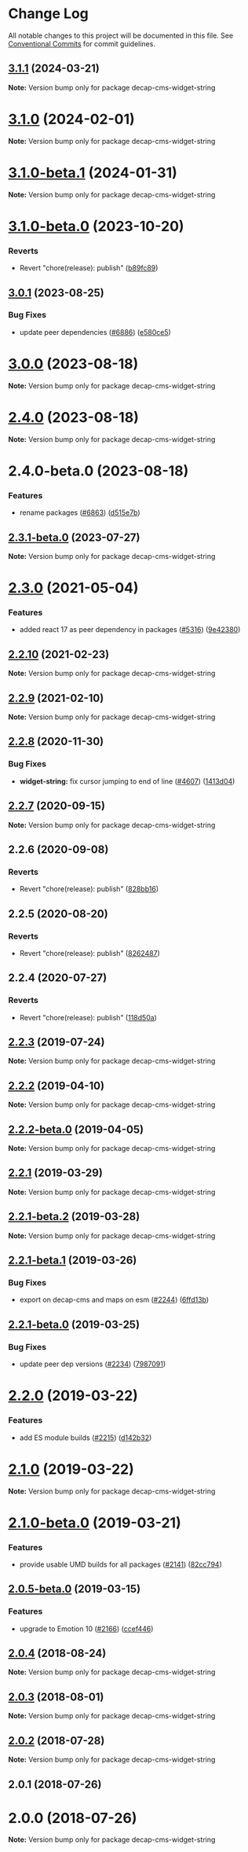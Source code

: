 # Change Log

All notable changes to this project will be documented in this file.
See [Conventional Commits](https://conventionalcommits.org) for commit guidelines.

## [3.1.1](https://github.com/decaporg/decap-cms/compare/decap-cms-widget-string@3.1.0-beta.1...decap-cms-widget-string@3.1.1) (2024-03-21)

**Note:** Version bump only for package decap-cms-widget-string

# [3.1.0](https://github.com/decaporg/decap-cms/compare/decap-cms-widget-string@3.1.0-beta.1...decap-cms-widget-string@3.1.0) (2024-02-01)

**Note:** Version bump only for package decap-cms-widget-string

# [3.1.0-beta.1](https://github.com/decaporg/decap-cms/compare/decap-cms-widget-string@3.1.0-beta.0...decap-cms-widget-string@3.1.0-beta.1) (2024-01-31)

**Note:** Version bump only for package decap-cms-widget-string

# [3.1.0-beta.0](https://github.com/decaporg/decap-cms/compare/decap-cms-widget-string@3.1.0...decap-cms-widget-string@3.1.0-beta.0) (2023-10-20)

### Reverts

- Revert "chore(release): publish" ([b89fc89](https://github.com/decaporg/decap-cms/commit/b89fc894dfbb5f4136b2e5427fd25a29378a58c6))

## [3.0.1](https://github.com/decaporg/decap-cms/compare/decap-cms-widget-string@3.0.0...decap-cms-widget-string@3.0.1) (2023-08-25)

### Bug Fixes

- update peer dependencies ([#6886](https://github.com/decaporg/decap-cms/issues/6886)) ([e580ce5](https://github.com/decaporg/decap-cms/commit/e580ce52ce5f80fa040e8fbcab7fed0744f4f695))

# [3.0.0](https://github.com/decaporg/decap-cms/compare/decap-cms-widget-string@2.4.0...decap-cms-widget-string@3.0.0) (2023-08-18)

**Note:** Version bump only for package decap-cms-widget-string

# [2.4.0](https://github.com/decaporg/decap-cms/compare/decap-cms-widget-string@2.4.0-beta.0...decap-cms-widget-string@2.4.0) (2023-08-18)

**Note:** Version bump only for package decap-cms-widget-string

# 2.4.0-beta.0 (2023-08-18)

### Features

- rename packages ([#6863](https://github.com/decaporg/decap-cms/issues/6863)) ([d515e7b](https://github.com/decaporg/decap-cms/commit/d515e7bd33216a775d96887b08c4f7b1962941bb))

## [2.3.1-beta.0](https://github.com/decaporg/decap-cms/compare/decap-cms-widget-string@2.3.0...decap-cms-widget-string@2.3.1-beta.0) (2023-07-27)

**Note:** Version bump only for package decap-cms-widget-string

# [2.3.0](https://github.com/decaporg/decap-cms/tree/main/packages/decap-cms-widget-string/compare/decap-cms-widget-string@2.2.10...decap-cms-widget-string@2.3.0) (2021-05-04)

### Features

- added react 17 as peer dependency in packages ([#5316](https://github.com/decaporg/decap-cms/tree/main/packages/decap-cms-widget-string/issues/5316)) ([9e42380](https://github.com/decaporg/decap-cms/tree/main/packages/decap-cms-widget-string/commit/9e423805707321396eec137f5b732a5b07a0dd3f))

## [2.2.10](https://github.com/decaporg/decap-cms/tree/main/packages/decap-cms-widget-string/compare/decap-cms-widget-string@2.2.9...decap-cms-widget-string@2.2.10) (2021-02-23)

**Note:** Version bump only for package decap-cms-widget-string

## [2.2.9](https://github.com/decaporg/decap-cms/tree/main/packages/decap-cms-widget-string/compare/decap-cms-widget-string@2.2.8...decap-cms-widget-string@2.2.9) (2021-02-10)

**Note:** Version bump only for package decap-cms-widget-string

## [2.2.8](https://github.com/decaporg/decap-cms/tree/main/packages/decap-cms-widget-string/compare/decap-cms-widget-string@2.2.7...decap-cms-widget-string@2.2.8) (2020-11-30)

### Bug Fixes

- **widget-string:** fix cursor jumping to end of line ([#4607](https://github.com/decaporg/decap-cms/tree/main/packages/decap-cms-widget-string/issues/4607)) ([1413d04](https://github.com/decaporg/decap-cms/tree/main/packages/decap-cms-widget-string/commit/1413d04d7dc51156d975f9b2f604749cfbc32a73))

## [2.2.7](https://github.com/decaporg/decap-cms/tree/main/packages/decap-cms-widget-string/compare/decap-cms-widget-string@2.2.6...decap-cms-widget-string@2.2.7) (2020-09-15)

**Note:** Version bump only for package decap-cms-widget-string

## 2.2.6 (2020-09-08)

### Reverts

- Revert "chore(release): publish" ([828bb16](https://github.com/decaporg/decap-cms/tree/main/packages/decap-cms-widget-string/commit/828bb16415b8c22a34caa19c50c38b24ffe9ceae))

## 2.2.5 (2020-08-20)

### Reverts

- Revert "chore(release): publish" ([8262487](https://github.com/decaporg/decap-cms/tree/main/packages/decap-cms-widget-string/commit/82624879ccbcb16610090041db28f00714d924c8))

## 2.2.4 (2020-07-27)

### Reverts

- Revert "chore(release): publish" ([118d50a](https://github.com/decaporg/decap-cms/tree/main/packages/decap-cms-widget-string/commit/118d50a7a70295f25073e564b5161aa2b9883056))

## [2.2.3](https://github.com/decaporg/decap-cms/tree/main/packages/decap-cms-widget-string/compare/decap-cms-widget-string@2.2.2...decap-cms-widget-string@2.2.3) (2019-07-24)

**Note:** Version bump only for package decap-cms-widget-string

## [2.2.2](https://github.com/decaporg/decap-cms/tree/main/packages/decap-cms-widget-string/compare/decap-cms-widget-string@2.2.2-beta.0...decap-cms-widget-string@2.2.2) (2019-04-10)

**Note:** Version bump only for package decap-cms-widget-string

## [2.2.2-beta.0](https://github.com/decaporg/decap-cms/tree/main/packages/decap-cms-widget-string/compare/decap-cms-widget-string@2.2.1...decap-cms-widget-string@2.2.2-beta.0) (2019-04-05)

**Note:** Version bump only for package decap-cms-widget-string

## [2.2.1](https://github.com/decaporg/decap-cms/tree/main/packages/decap-cms-widget-string/compare/decap-cms-widget-string@2.2.1-beta.2...decap-cms-widget-string@2.2.1) (2019-03-29)

**Note:** Version bump only for package decap-cms-widget-string

## [2.2.1-beta.2](https://github.com/decaporg/decap-cms/tree/main/packages/decap-cms-widget-string/compare/decap-cms-widget-string@2.2.1-beta.1...decap-cms-widget-string@2.2.1-beta.2) (2019-03-28)

**Note:** Version bump only for package decap-cms-widget-string

## [2.2.1-beta.1](https://github.com/decaporg/decap-cms/tree/main/packages/decap-cms-widget-string/compare/decap-cms-widget-string@2.2.1-beta.0...decap-cms-widget-string@2.2.1-beta.1) (2019-03-26)

### Bug Fixes

- export on decap-cms and maps on esm ([#2244](https://github.com/decaporg/decap-cms/tree/main/packages/decap-cms-widget-string/issues/2244)) ([6ffd13b](https://github.com/decaporg/decap-cms/tree/main/packages/decap-cms-widget-string/commit/6ffd13b))

## [2.2.1-beta.0](https://github.com/decaporg/decap-cms/tree/main/packages/decap-cms-widget-string/compare/decap-cms-widget-string@2.2.0...decap-cms-widget-string@2.2.1-beta.0) (2019-03-25)

### Bug Fixes

- update peer dep versions ([#2234](https://github.com/decaporg/decap-cms/tree/main/packages/decap-cms-widget-string/issues/2234)) ([7987091](https://github.com/decaporg/decap-cms/tree/main/packages/decap-cms-widget-string/commit/7987091))

# [2.2.0](https://github.com/decaporg/decap-cms/tree/main/packages/decap-cms-widget-string/compare/decap-cms-widget-string@2.1.0...decap-cms-widget-string@2.2.0) (2019-03-22)

### Features

- add ES module builds ([#2215](https://github.com/decaporg/decap-cms/tree/main/packages/decap-cms-widget-string/issues/2215)) ([d142b32](https://github.com/decaporg/decap-cms/tree/main/packages/decap-cms-widget-string/commit/d142b32))

# [2.1.0](https://github.com/decaporg/decap-cms/tree/main/packages/decap-cms-widget-string/compare/decap-cms-widget-string@2.1.0-beta.0...decap-cms-widget-string@2.1.0) (2019-03-22)

**Note:** Version bump only for package decap-cms-widget-string

# [2.1.0-beta.0](https://github.com/decaporg/decap-cms/tree/main/packages/decap-cms-widget-string/compare/decap-cms-widget-string@2.0.5-beta.0...decap-cms-widget-string@2.1.0-beta.0) (2019-03-21)

### Features

- provide usable UMD builds for all packages ([#2141](https://github.com/decaporg/decap-cms/tree/main/packages/decap-cms-widget-string/issues/2141)) ([82cc794](https://github.com/decaporg/decap-cms/tree/main/packages/decap-cms-widget-string/commit/82cc794))

## [2.0.5-beta.0](https://github.com/decaporg/decap-cms/tree/main/packages/decap-cms-widget-string/compare/decap-cms-widget-string@2.0.4...decap-cms-widget-string@2.0.5-beta.0) (2019-03-15)

### Features

- upgrade to Emotion 10 ([#2166](https://github.com/decaporg/decap-cms/tree/main/packages/decap-cms-widget-string/issues/2166)) ([ccef446](https://github.com/decaporg/decap-cms/tree/main/packages/decap-cms-widget-string/commit/ccef446))

<a name="2.0.4"></a>

## [2.0.4](https://github.com/decaporg/decap-cms/tree/main/packages/decap-cms-widget-string/compare/decap-cms-widget-string@2.0.3...decap-cms-widget-string@2.0.4) (2018-08-24)

**Note:** Version bump only for package decap-cms-widget-string

<a name="2.0.3"></a>

## [2.0.3](https://github.com/decaporg/decap-cms/tree/main/packages/decap-cms-widget-string/compare/decap-cms-widget-string@2.0.2...decap-cms-widget-string@2.0.3) (2018-08-01)

**Note:** Version bump only for package decap-cms-widget-string

<a name="2.0.2"></a>

## [2.0.2](https://github.com/decaporg/decap-cms/tree/main/packages/decap-cms-widget-string/compare/decap-cms-widget-string@2.0.1...decap-cms-widget-string@2.0.2) (2018-07-28)

**Note:** Version bump only for package decap-cms-widget-string

<a name="2.0.1"></a>

## 2.0.1 (2018-07-26)

<a name="2.0.0"></a>

# 2.0.0 (2018-07-26)

**Note:** Version bump only for package decap-cms-widget-string
